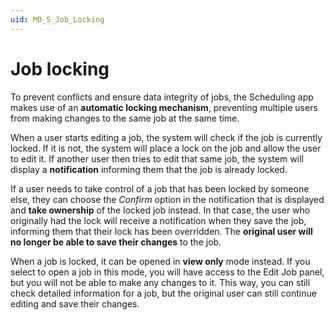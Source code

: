 ```yaml
---
uid: MO_S_Job_Locking
---
```


# Job locking

To prevent conflicts and ensure data integrity of jobs, the Scheduling app makes use of an **automatic locking mechanism**, preventing multiple users from making changes to the same job at the same time.

When a user starts editing a job, the system will check if the job is currently locked. If it is not, the system will place a lock on the job and allow the user to edit it. If another user then tries to edit that same job, the system will display a **notification** informing them that the job is already locked.

If a user needs to take control of a job that has been locked by someone else, they can choose the *Confirm* option in the notification that is displayed and **take ownership** of the locked job instead. In that case, the user who originally had the lock will receive a notification when they save the job, informing them that their lock has been overridden. The **original user will no longer be able to save their changes** to the job.

When a job is locked, it can be opened in **view only** mode instead. If you select to open a job in this mode, you will have access to the Edit Job panel, but you will not be able to make any changes to it. This way, you can still check detailed information for a job, but the original user can still continue editing and save their changes.

<!-- TODO: Add screenshots illustrating these options -->